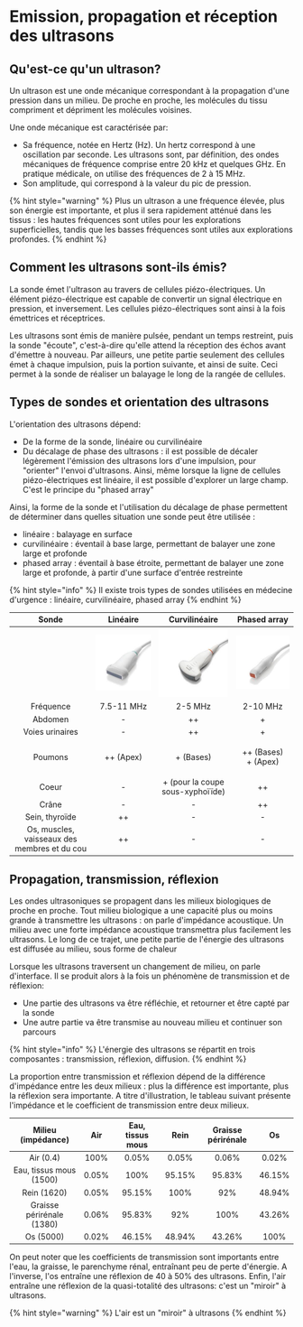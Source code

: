 # Emission, propagation et réception des ultrasons

## Qu'est-ce qu'un ultrason?

Un ultrason est une onde mécanique correspondant à la propagation d'une pression dans un milieu. De proche en proche, les molécules du tissu compriment et dépriment les molécules voisines.

Une onde mécanique est caractérisée par:

* Sa fréquence, notée en Hertz (Hz). Un hertz correspond à une oscillation par seconde. Les ultrasons sont, par définition, des ondes mécaniques de fréquence comprise entre 20 kHz et quelques GHz. En pratique médicale, on utilise des fréquences de 2 à 15 MHz.
* Son amplitude, qui correspond à la valeur du pic de pression.

{% hint style="warning" %}
Plus un ultrason a une fréquence élevée, plus son énergie est importante, et plus il sera rapidement atténué dans les tissus : les hautes fréquences sont utiles pour les explorations superficielles, tandis que les basses fréquences sont utiles aux explorations profondes.
{% endhint %}

## Comment les ultrasons sont-ils émis?

La sonde émet l'ultrason au travers de cellules piézo-électriques. Un élément piézo-électrique est capable de convertir un signal électrique en pression, et inversement. Les cellules piézo-électriques sont ainsi à la fois émettrices et réceptrices.

Les ultrasons sont émis de manière pulsée, pendant un temps restreint, puis la sonde "écoute", c'est-à-dire qu'elle attend la réception des échos avant d'émettre à nouveau. Par ailleurs, une petite partie seulement des cellules émet à chaque impulsion, puis la portion suivante, et ainsi de suite. Ceci permet à la sonde de réaliser un balayage le long de la rangée de cellules.

## Types de sondes et orientation des ultrasons

L'orientation des ultrasons dépend:

* De la forme de la sonde, linéaire ou curvilinéaire
* Du décalage de phase des ultrasons : il est possible de décaler légèrement l'émission des ultrasons lors d'une impulsion, pour "orienter" l'envoi d'ultrasons. Ainsi, même lorsque la ligne de cellules piézo-électriques est linéaire, il est possible d'explorer un large champ. C'est le principe du "phased array"

Ainsi, la forme de la sonde et l'utilisation du décalage de phase permettent de déterminer dans quelles situation une sonde peut être utilisée :

* linéaire : balayage en surface
* curvilinéaire : éventail à base large, permettant de balayer une zone large et profonde
* phased array : éventail à base étroite, permettant de balayer une zone large et profonde, à partir d'une surface d'entrée restreinte

{% hint style="info" %}
Il existe trois types de sondes utilisées en médecine d'urgence : linéaire, curvilinéaire, phased array
{% endhint %}

|                     Sonde                    |                Linéaire                |                Curvilinéaire                |              Phased array              |
| :------------------------------------------: | :------------------------------------: | :-----------------------------------------: | :------------------------------------: |
|                                              | ![](../../.gitbook/assets/linear.jpeg) | ![](../../.gitbook/assets/curvilinear.jpeg) | ![](../../.gitbook/assets/phased.jpeg) |
|                   Fréquence                  |               7.5-11 MHz               |                   2-5 MHz                   |                2-10 MHz                |
|                    Abdomen                   |                    -                   |                      ++                     |                    +                   |
|                Voies urinaires               |                    -                   |                      ++                     |                    +                   |
|                    Poumons                   |                ++ (Apex)               |                  + (Bases)                  |      <p>++ (Bases)<br>+ (Apex)</p>     |
|                     Coeur                    |                    -                   |       + (pour la coupe sous-xyphoïïde)      |                   ++                   |
|                     Crâne                    |                    -                   |                      -                      |                   ++                   |
|                Sein, thyroïde                |                   ++                   |                      -                      |                    -                   |
| Os, muscles, vaisseaux des membres et du cou |                   ++                   |                      -                      |                    -                   |

## Propagation, transmission, réflexion

Les ondes ultrasoniques se propagent dans les milieux biologiques de proche en proche. Tout milieu biologique a une capacité plus ou moins grande à transmettre les ultrasons : on parle d'impédance acoustique. Un milieu avec une forte impédance acoustique transmettra plus facilement les ultrasons. Le long de ce trajet, une petite partie de l'énergie des ultrasons est diffusée au milieu, sous forme de chaleur

Lorsque les ultrasons traversent un changement de milieu, on parle d'interface. Il se produit alors à la fois un phénomène de transmission et de réflexion:

* Une partie des ultrasons va être réfléchie, et retourner et être capté par la sonde
* Une autre partie va être transmise au nouveau milieu et continuer son parcours

{% hint style="info" %}
L'énergie des ultrasons se répartit en trois composantes : transmission, réflexion, diffusion.
{% endhint %}

La proportion entre transmission et réflexion dépend de la différence d'impédance entre les deux milieux : plus la différence est importante, plus la réflexion sera importante. A titre d'illustration, le tableau suivant présente l'impédance et le coefficient de transmission entre deux milieux.

|     Milieu (impédance)    |  Air  | Eau, tissus mous |  Rein  | Graisse périrénale |   Os   |
| :-----------------------: | :---: | :--------------: | :----: | :----------------: | :----: |
|         Air (0.4)         |  100% |       0.05%      |  0.05% |        0.06%       |  0.02% |
|  Eau, tissus mous (1500)  | 0.05% |       100%       | 95.15% |       95.83%       | 46.15% |
|        Rein (1620)        | 0.05% |      95.15%      |  100%  |         92%        | 48.94% |
| Graisse périrénale (1380) | 0.06% |      95.83%      |   92%  |        100%        | 43.26% |
|         Os (5000)         | 0.02% |      46.15%      | 48.94% |       43.26%       |  100%  |

On peut noter que les coefficients de transmission sont importants entre l'eau, la graisse, le parenchyme rénal, entraînant peu de perte d'énergie. A l'inverse, l'os entraîne une réflexion de 40 à 50% des ultrasons. Enfin, l'air entraîne une réflexion de la quasi-totalité des ultrasons: c'est un "miroir" à ultrasons.

{% hint style="warning" %}
L'air est un "miroir" à ultrasons
{% endhint %}

##
